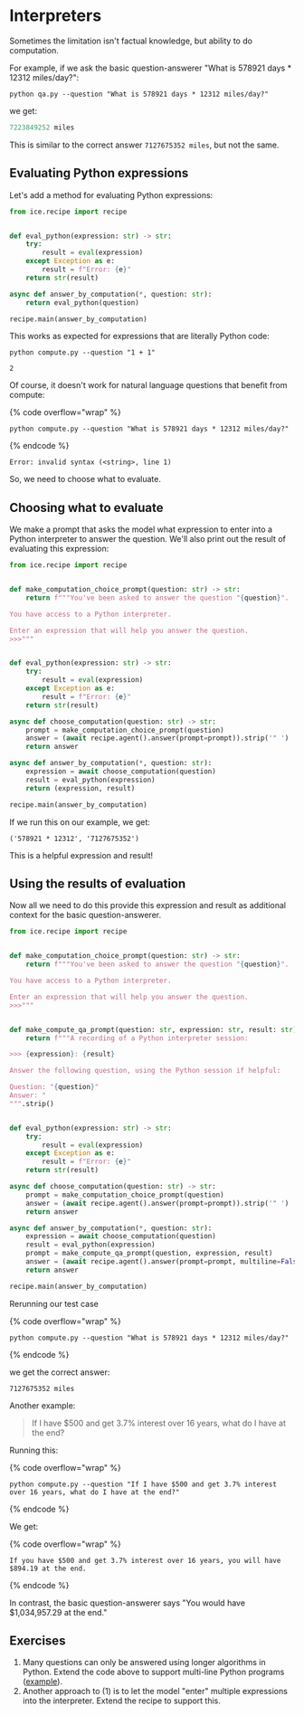 # Interpreters

Sometimes the limitation isn't factual knowledge, but ability to do computation.

For example, if we ask the basic question-answerer "What is 578921 days \* 12312 miles/day?":

```shell
python qa.py --question "What is 578921 days * 12312 miles/day?"
```

we get:

```python
7223849252 miles
```

This is similar to the correct answer `7127675352 miles`, but not the same.

## Evaluating Python expressions

Let's add a method for evaluating Python expressions:

```python
from ice.recipe import recipe


def eval_python(expression: str) -> str:
    try:
        result = eval(expression)
    except Exception as e:
        result = f"Error: {e}"
    return str(result)

async def answer_by_computation(*, question: str):
    return eval_python(question)

recipe.main(answer_by_computation)
```

This works as expected for expressions that are literally Python code:

```shell
python compute.py --question "1 + 1"
```

```
2
```

Of course, it doesn't work for natural language questions that benefit from compute:

{% code overflow="wrap" %}

```shell
python compute.py --question "What is 578921 days * 12312 miles/day?"
```

{% endcode %}

```
Error: invalid syntax (<string>, line 1)
```

So, we need to choose what to evaluate.

## Choosing what to evaluate

We make a prompt that asks the model what expression to enter into a Python interpreter to answer the question. We'll also print out the result of evaluating this expression:

```python
from ice.recipe import recipe


def make_computation_choice_prompt(question: str) -> str:
    return f"""You've been asked to answer the question "{question}".

You have access to a Python interpreter.

Enter an expression that will help you answer the question.
>>>"""


def eval_python(expression: str) -> str:
    try:
        result = eval(expression)
    except Exception as e:
        result = f"Error: {e}"
    return str(result)

async def choose_computation(question: str) -> str:
    prompt = make_computation_choice_prompt(question)
    answer = (await recipe.agent().answer(prompt=prompt)).strip('" ')
    return answer

async def answer_by_computation(*, question: str):
    expression = await choose_computation(question)
    result = eval_python(expression)
    return (expression, result)

recipe.main(answer_by_computation)
```

If we run this on our example, we get:

```
('578921 * 12312', '7127675352')
```

This is a helpful expression and result!

## Using the results of evaluation

Now all we need to do this provide this expression and result as additional context for the basic question-answerer.

```python
from ice.recipe import recipe


def make_computation_choice_prompt(question: str) -> str:
    return f"""You've been asked to answer the question "{question}".

You have access to a Python interpreter.

Enter an expression that will help you answer the question.
>>>"""


def make_compute_qa_prompt(question: str, expression: str, result: str) -> str:
    return f"""A recording of a Python interpreter session:

>>> {expression}: {result}

Answer the following question, using the Python session if helpful:

Question: "{question}"
Answer: "
""".strip()


def eval_python(expression: str) -> str:
    try:
        result = eval(expression)
    except Exception as e:
        result = f"Error: {e}"
    return str(result)

async def choose_computation(question: str) -> str:
    prompt = make_computation_choice_prompt(question)
    answer = (await recipe.agent().answer(prompt=prompt)).strip('" ')
    return answer

async def answer_by_computation(*, question: str):
    expression = await choose_computation(question)
    result = eval_python(expression)
    prompt = make_compute_qa_prompt(question, expression, result)
    answer = (await recipe.agent().answer(prompt=prompt, multiline=False)).strip('" ')
    return answer

recipe.main(answer_by_computation)
```

Rerunning our test case

{% code overflow="wrap" %}

```shell
python compute.py --question "What is 578921 days * 12312 miles/day?"
```

{% endcode %}

we get the correct answer:

```
7127675352 miles
```

Another example:

> If I have $500 and get 3.7% interest over 16 years, what do I have at the end?

Running this:

{% code overflow="wrap" %}

```shell
python compute.py --question "If I have $500 and get 3.7% interest over 16 years, what do I have at the end?"
```

{% endcode %}

We get:

{% code overflow="wrap" %}

```
If you have $500 and get 3.7% interest over 16 years, you will have $894.19 at the end.
```

{% endcode %}

In contrast, the basic question-answerer says "You would have $1,034,957.29 at the end."

## Exercises

1. Many questions can only be answered using longer algorithms in Python. Extend the code above to support multi-line Python programs ([example](https://twitter.com/sergeykarayev/status/1569377881440276481/photo/1)).
2. Another approach to (1) is to let the model "enter" multiple expressions into the interpreter. Extend the recipe to support this.

